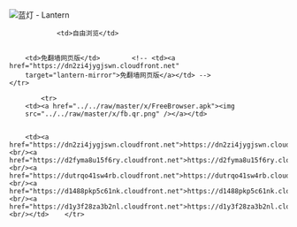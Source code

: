 

<img src="../../raw/master/x/8e0a2b81.c82003be.LanternYellow2.png" alt="蓝灯 - Lantern"/>
<table>
    <tr>
                
                <td>自由浏览</td>
        
        
        <td>免翻墙网页版</td>        <!-- <td><a href="https://dn2zi4jygjswn.cloudfront.net"
        target="lantern-mirror">免翻墙网页版</a></td> -->
    </tr>
    
            <tr>
        <td><a href="../../raw/master/x/FreeBrowser.apk"><img
        src="../../raw/master/x/fb.qr.png" /></a></td>

        
        <td><a href="https://dn2zi4jygjswn.cloudfront.net">https://dn2zi4jygjswn.cloudfront.net</a><br/><a href="https://d2fyma8u15f6ry.cloudfront.net">https://d2fyma8u15f6ry.cloudfront.net</a><br/><a href="https://dutrqo41sw4rb.cloudfront.net">https://dutrqo41sw4rb.cloudfront.net</a><br/><a href="https://d1488pkp5c61nk.cloudfront.net">https://d1488pkp5c61nk.cloudfront.net</a><br/><a href="https://d1y3f28za3b2nl.cloudfront.net">https://d1y3f28za3b2nl.cloudfront.net</a><br/></td>    </tr>
</table>
